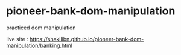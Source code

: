 # pioneer-bank-dom-manipulation
practiced dom manipulation

live site : https://shakilibn.github.io/pioneer-bank-dom-manipulation/banking.html
